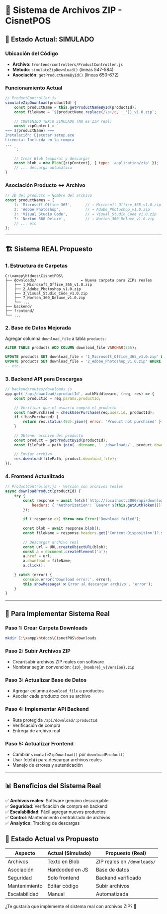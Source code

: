 # 📁 Sistema de Archivos ZIP - CisnetPOS

## 🎯 Estado Actual: SIMULADO

### Ubicación del Código
- **Archivo**: `frontend/controllers/ProductController.js`
- **Método**: `simulateZipDownload()` (líneas 547-584)
- **Asociación**: `getProductNameById()` (líneas 650-672)

### Funcionamiento Actual
```javascript
// ProductController.js
simulateZipDownload(productId) {
    const productName = this.getProductNameById(productId);
    const fileName = `${productName.replace(/\s+/g, '_')}_v1.0.zip`;
    
    // CONTENIDO TEXTO SIMULADO (NO es ZIP real)
    const zipContent = `
=== ${productName} ===
Instalación: Ejecutar setup.exe
Licencia: Incluida en la compra
...
    `;
    
    // Crear Blob temporal y descargar
    const blob = new Blob([zipContent], { type: 'application/zip' });
    // ... descarga automática
}
```

### Asociación Producto ↔ Archivo
```javascript
// ID del producto → Nombre del archivo
const productNames = {
    1: 'Microsoft Office 365',      // → Microsoft_Office_365_v1.0.zip
    2: 'Adobe Photoshop',           // → Adobe_Photoshop_v1.0.zip
    3: 'Visual Studio Code',        // → Visual_Studio_Code_v1.0.zip
    7: 'Norton 360 Deluxe',         // → Norton_360_Deluxe_v1.0.zip
    // ... etc
};
```

---

## 🏗️ Sistema REAL Propuesto

### 1. Estructura de Carpetas
```
C:\xampp\htdocs\CisnetPOS\
├── downloads/                    ← Nueva carpeta para ZIPs reales
│   ├── 1_Microsoft_Office_365_v1.0.zip
│   ├── 2_Adobe_Photoshop_v1.0.zip
│   ├── 3_Visual_Studio_Code_v1.0.zip
│   ├── 7_Norton_360_Deluxe_v1.0.zip
│   └── ...
├── backend/
├── frontend/
└── ...
```

### 2. Base de Datos Mejorada
Agregar columna `download_file` a tabla `products`:

```sql
ALTER TABLE products ADD COLUMN download_file VARCHAR(255);

UPDATE products SET download_file = '1_Microsoft_Office_365_v1.0.zip' WHERE id = 1;
UPDATE products SET download_file = '2_Adobe_Photoshop_v1.0.zip' WHERE id = 2;
-- etc...
```

### 3. Backend API para Descargas
```javascript
// backend/routes/downloads.js
app.get('/api/download/:productId', authMiddleware, (req, res) => {
    const productId = req.params.productId;
    
    // Verificar que el usuario compró el producto
    const hasPurchased = checkUserPurchase(req.user.id, productId);
    if (!hasPurchased) {
        return res.status(403).json({ error: 'Product not purchased' });
    }
    
    // Obtener archivo del producto
    const product = getProductById(productId);
    const filePath = path.join(__dirname, '../downloads/', product.download_file);
    
    // Enviar archivo
    res.download(filePath, product.download_file);
});
```

### 4. Frontend Actualizado
```javascript
// ProductController.js - Versión con archivos reales
async downloadProduct(productId) {
    try {
        const response = await fetch(`http://localhost:3000/api/download/${productId}`, {
            headers: { 'Authorization': `Bearer ${this.getAuthToken()}` }
        });
        
        if (!response.ok) throw new Error('Download failed');
        
        const blob = await response.blob();
        const fileName = response.headers.get('Content-Disposition')?.split('filename=')[1] || 'download.zip';
        
        // Descargar archivo real
        const url = URL.createObjectURL(blob);
        const a = document.createElement('a');
        a.href = url;
        a.download = fileName;
        a.click();
        
    } catch (error) {
        console.error('Download error:', error);
        this.showMessage('❌ Error al descargar archivo', 'error');
    }
}
```

---

## 🔧 Para Implementar Sistema Real

### Paso 1: Crear Carpeta Downloads
```bash
mkdir C:\xampp\htdocs\CisnetPOS\downloads
```

### Paso 2: Subir Archivos ZIP
- Crear/subir archivos ZIP reales con software
- Nombrar según convención: `{ID}_{Nombre}_v{Version}.zip`

### Paso 3: Actualizar Base de Datos
- Agregar columna `download_file` a productos
- Asociar cada producto con su archivo

### Paso 4: Implementar API Backend
- Ruta protegida `/api/download/:productId`
- Verificación de compra
- Entrega de archivo real

### Paso 5: Actualizar Frontend
- Cambiar `simulateZipDownload()` por `downloadProduct()`
- Usar fetch() para descargar archivos reales
- Manejo de errores y autenticación

---

## 📊 Beneficios del Sistema Real

✅ **Archivos reales**: Software genuino descargable  
✅ **Seguridad**: Verificación de compra en backend  
✅ **Escalabilidad**: Fácil agregar nuevos productos  
✅ **Control**: Mantenimiento centralizado de archivos  
✅ **Analytics**: Tracking de descargas  

## 🎯 Estado Actual vs Propuesto

| Aspecto | **Actual (Simulado)** | **Propuesto (Real)** |
|---------|----------------------|---------------------|
| Archivos | Texto en Blob | ZIP reales en `/downloads/` |
| Asociación | Hardcoded en JS | Base de datos |
| Seguridad | Solo frontend | Backend verificado |
| Mantenimiento | Editar código | Subir archivos |
| Escalabilidad | Manual | Automatizada |

¿Te gustaría que implemente el sistema real con archivos ZIP? 🚀